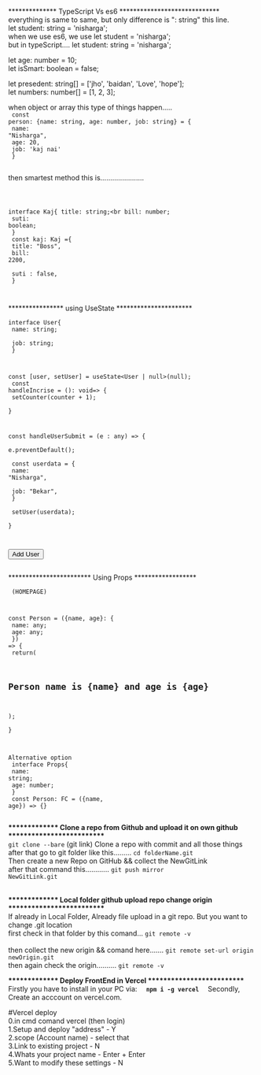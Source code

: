 ************** TypeScript Vs es6 *****************************<br>
everything is same to same, but only difference is ":  string" this line.<br>
let student: string = 'nisharga';<br>
when we use es6, we use let student = 'nisharga';<br>
but in typeScript.... let student: string = 'nisharga';<br>

let age: number = 10;<br>
let isSmart: boolean = false;<br>

let presedent: string[] = ['jho', 'baidan', 'Love', 'hope'];<br>
let numbers: number[] = [1, 2, 3];<br>

when object or array this type of things happen.....<br>
<code>
const person: {name: string, age: number, job: string} = {<br>
  name: "Nisharga",<br>
  age: 20,<br>
  job: 'kaj nai'<br>
}<br>
</code>

then smartest method this is......................<br>

<code>
	
interface Kaj{ 
  title: string;<br 
  bill: number;<br> 
  suti: boolean;<br> 
}<br> 
const kaj: Kaj ={<br> 
  title: "Boss",<br>
  bill: 2200,<br><br> 
  suti : false,<br> 
}<br> 
	
</code>




**************** using UseState **********************<br>
<code>
interface User{<br>
  name: string;<br><br>
  job: string;<br>
}<br>

const [user, setUser] = useState<User | null>(null);<br>
const handleIncrise = (): void=>  {<br>
    setCounter(counter + 1);<br>
  }<br>
  
const handleUserSubmit = (e : any) => {<br>
    e.preventDefault();<br><br>
    const userdata = {<br>
      name: "Nisharga",<br><br>
      job: "Bekar",<br>
    }<br><br>
    setUser(userdata);<br>
  }<br>
  
<button onClick={handleUserSubmit}>Add User</button> <br>
</code>


************************ Using Props ******************<br>
<code>
<Person name="Nisharga" age={22}></Person> (HOMEPAGE)<br>

const Person = ({name, age}: {<br>
    name: any;<br>
    age: any;<br>
}) => {<br>
	return(<br>
<h2>Person name is {name} and age is {age}</h2><br>
);<br>
}<br>

<bold>Alternative option</bold><br>
interface Props{<br>
    name: string;<br>
    age: number;<br>
}<br>
const Person: FC<Props> = ({name, age}) => {}<br>
</code><br>





<b>************* Clone a repo from Github and upload it on own github ************************* </b><br>
<code>git clone --bare</code> (git link) Clone a repo with commit and all those things<br>
after that go to git folder like this......... <code>cd folderName.git</code><br>
Then create a new Repo on GitHub && collect the NewGitLink<br>
after that command this............ <code>git push mirror NewGitLink.git</code><br><br>


<b>************* Local folder github upload repo change origin *************************</b><br>
If already in Local Folder, Already file upload in a git repo. But you want to change .git location<br>
first check in that folder by this comand... <code>git remote -v </code><br>
then collect the new origin && comand here....... <code>git remote set-url origin newOrigin.git</code><br>
then again check the origin.......... <code>git remote -v </code><br>
	
	
<b>************* Deploy FrontEnd in Vercel *************************</b><br>
Firstly you have to install in your PC via:  <code> <b> npm i -g vercel </b> </code> 
Secondly, Create an acccount on vercel.com.

#Vercel deploy	
0.in cmd comand vercel (then login)</b><br>
1.Setup and deploy "address" - Y</b><br>
2.scope (Account name) - select that</b><br>
3.Link to existing project - N</b><br>
4.Whats your project name - Enter + Enter</b><br>
5.Want to modify these settings - N</b><br>
